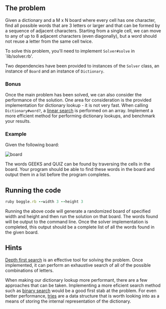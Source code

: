 ## The problem

Given a dictionary and a M x N board where every cell has one character, find all possible words that are 3 letters or larger and that can be formed by a sequence of adjacent characters. Starting from a single cell, we can move to any of up to 8 adjacent characters (even diagonally), but a word should not reuse a letter from the same cell twice.

To solve this problem, you'll need to implement `Solver#solve` in `lib/solver.rb'. 

Two dependencies have been provided to instances of the `Solver` class, an instance of `Board` and an instance of `Dictionary`.  

### Bonus
Once the main problem has been solved, we can also consider the performance of the solution.  One area for consideration is the provided implementation for dictionary lookup - it is not very fast.  When calling `Dictionary#word?`, a [linear search](https://www.studytonight.com/data-structures/linear-search-algorithm) is performed on an array.  Implement a more efficient method for performing dictionary lookups, and benchmark your results.

### Example
Given the following board:

![board](https://previews.dropbox.com/p/thumb/AAUUF5lHgCEZoo6ZaEAYO6q_bo5B0IvjpzXbdU3A97RtIvbNF4zzptM8QDXt7vUdeynFjg_gYNEbexgtX8HyV8NeqzMDL5yD2uRoAZu0YYZ6-tAa6ocQDVA0g5DN6kA-_DJPUOkgmwiLKs5XCMMdZm4YFdE4QA_8Dk1DehLcLN4FVK8phSGD78l9hnUz7fQEeTmcuQ7TMLCNif9mINDNi563Ygxf5gNvfoeSadrNRSW9y2JNgYH4eqWk9xl3dmRQHUWaag_TTuyHl-q9Suuv45PToZktvg5ENbhatq-EdHAVP0IlRQXHkPM5E3xOuaIS6NcMPHbMyWkWqnINKpHWG_sD_zXyvu4e-zP3u1mzaJG-OA/p.png)

The words GEEKS and QUIZ can be found by traversing the cells in the board.  Your program should be able to find these words in the board and output them in a list before the program completes.

## Running the code
```ruby
ruby boggle.rb --width 3 --height 3
```

Running the above code will generate a randomized board of specified width and height and then run the solution on that board.  The words found will be output to the command line.  Once the solver implementation is completed, this output should be a complete list of all the words found in the given board.

## Hints
[Depth first search](https://medium.com/basecs/deep-dive-through-a-graph-dfs-traversal-8177df5d0f13) is an effective tool for solving the problem.  Once implemented, it can perform an exhaustive search of all of the possible combinations of letters.

When making our dictionary lookup more performant, there are a few approaches that can be taken.   Implementing a more eficient search method such as [binary search](https://www.studytonight.com/data-structures/binary-search-algorithm) would be a good first stab at the problem.  For even better performance, [tries](https://medium.com/basecs/trying-to-understand-tries-3ec6bede0014) are a data structure that is worth looking into as a means of storing the internal representation of the dictionary. 
